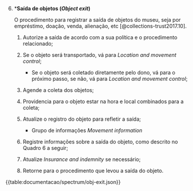 6.  \***Saída de objetos (_Object exit_)**

    O procedimento para registrar a saída de objetos do museu, seja por empréstimo, doação, venda, alienação, etc [@collections-trust2017.10].

    1. Autorize a saída de acordo com a sua política e o procedimento relacionado;

    2. Se o objeto será transportado, vá para _Location and movement control_;

        - Se o objeto será coletado diretamente pelo dono, vá para o próximo passo, se não, vá para _Location and movement control_;

    3. Agende a coleta dos objetos;

    4. Providencia para o objeto estar na hora e local combinados para a coleta;

    5. Atualize o registro do objeto para refletir a saída;

        - Grupo de informações _Movement information_

    6. Registre informações sobre a saída do objeto, como descrito no Quadro 6 a seguir;

    7. Atualize _Insurance and indemnity_ se necessário;

    8. Retorne para o procedimento que levou a saída do objeto.

{{table:documentacao/spectrum/obj-exit.json}}

